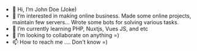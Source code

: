 - 👋 Hi, I’m John Doe (Joke) 
- 👀 I’m interested in making online business. Made some online projects, maintain few servers... Wrote some bots for solving various tasks.
- 🌱 I’m currently learning PHP, Nuxtjs, Vues JS, and etc
- 💞️ I’m looking to collaborate on anything =)
- 📫 How to reach me .... Don't know =) 

<!---
seosmmbusiness/seosmmbusiness is a ✨ special ✨ repository because its `README.md` (this file) appears on your GitHub profile.
You can click the Preview link to take a look at your changes.
--->
